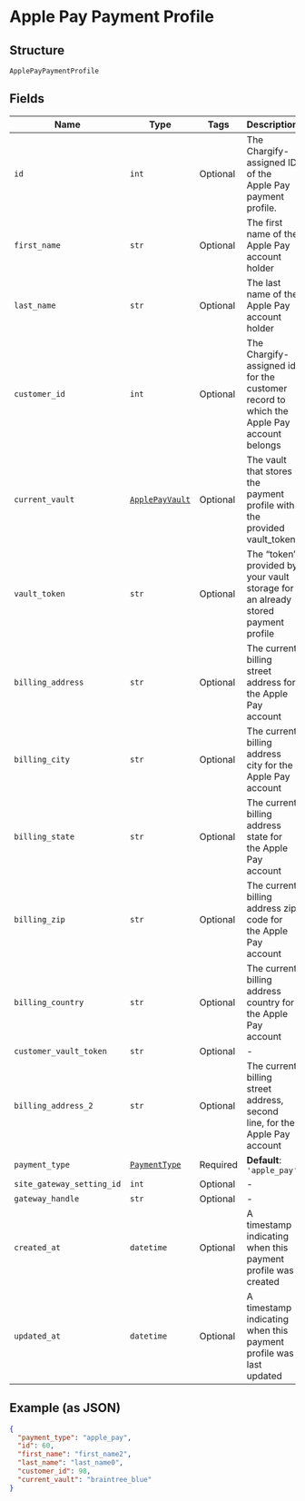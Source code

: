 
# Apple Pay Payment Profile

## Structure

`ApplePayPaymentProfile`

## Fields

| Name | Type | Tags | Description |
|  --- | --- | --- | --- |
| `id` | `int` | Optional | The Chargify-assigned ID of the Apple Pay payment profile. |
| `first_name` | `str` | Optional | The first name of the Apple Pay account holder |
| `last_name` | `str` | Optional | The last name of the Apple Pay account holder |
| `customer_id` | `int` | Optional | The Chargify-assigned id for the customer record to which the Apple Pay account belongs |
| `current_vault` | [`ApplePayVault`](../../doc/models/apple-pay-vault.md) | Optional | The vault that stores the payment profile with the provided vault_token. |
| `vault_token` | `str` | Optional | The “token” provided by your vault storage for an already stored payment profile |
| `billing_address` | `str` | Optional | The current billing street address for the Apple Pay account |
| `billing_city` | `str` | Optional | The current billing address city for the Apple Pay account |
| `billing_state` | `str` | Optional | The current billing address state for the Apple Pay account |
| `billing_zip` | `str` | Optional | The current billing address zip code for the Apple Pay account |
| `billing_country` | `str` | Optional | The current billing address country for the Apple Pay account |
| `customer_vault_token` | `str` | Optional | - |
| `billing_address_2` | `str` | Optional | The current billing street address, second line, for the Apple Pay account |
| `payment_type` | [`PaymentType`](../../doc/models/payment-type.md) | Required | **Default**: `'apple_pay'` |
| `site_gateway_setting_id` | `int` | Optional | - |
| `gateway_handle` | `str` | Optional | - |
| `created_at` | `datetime` | Optional | A timestamp indicating when this payment profile was created |
| `updated_at` | `datetime` | Optional | A timestamp indicating when this payment profile was last updated |

## Example (as JSON)

```json
{
  "payment_type": "apple_pay",
  "id": 60,
  "first_name": "first_name2",
  "last_name": "last_name0",
  "customer_id": 98,
  "current_vault": "braintree_blue"
}
```

